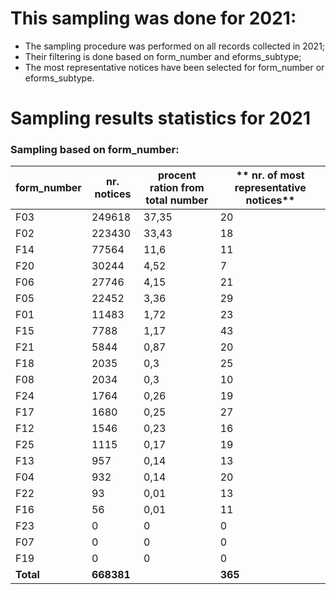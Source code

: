 
# This sampling was done for 2021:
* The sampling procedure was performed on all records collected in 2021;
* Their filtering is done based on form_number and eforms_subtype;
* The most representative notices have been selected for form_number or eforms_subtype.

# Sampling results statistics for 2021
### Sampling based on form_number:
| **form\_number** | **nr. notices** | **procent ration from total number** | ** nr. of most representative notices** |
| ------------ | ----------- | -------------------------------- |-----------------------------------------|
| F03          | 249618      | 37,35                            | 20                                      |
| F02          | 223430      | 33,43                            | 18                                      |
| F14          | 77564       | 11,6                             | 11                                      |
| F20          | 30244       | 4,52                             | 7                                       |
| F06          | 27746       | 4,15                             | 21                                      |
| F05          | 22452       | 3,36                             | 29                                      |
| F01          | 11483       | 1,72                             | 23                                      |
| F15          | 7788        | 1,17                             | 43                                      |
| F21          | 5844        | 0,87                             | 20                                      |
| F18          | 2035        | 0,3                              | 25                                      |
| F08          | 2034        | 0,3                              | 10                                      |
| F24          | 1764        | 0,26                             | 19                                      |
| F17          | 1680        | 0,25                             | 27                                      |
| F12          | 1546        | 0,23                             | 16                                      |
| F25          | 1115        | 0,17                             | 19                                      |
| F13          | 957         | 0,14                             | 13                                      |
| F04          | 932         | 0,14                             | 20                                      |
| F22          | 93          | 0,01                             | 13                                      |
| F16          | 56          | 0,01                             | 11                                      |
| F23          | 0           | 0                                | 0                                       |
| F07          | 0           | 0                                | 0                                       |
| F19          | 0           | 0                                | 0                                       |
| **Total**        | **668381**      |                                  | **365**                                 |